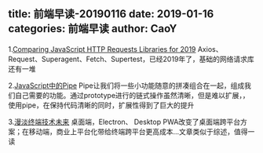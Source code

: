 title: 前端早读-20190116
date: 2019-01-16
categories: 前端早读
author: CaoY
---

1.[Comparing JavaScript HTTP Requests Libraries for 2019](https://blog.bitsrc.io/comparing-http-request-libraries-for-2019-7bedb1089c83)
Axios、Request、Superagent、Fetch、Supertest，已经2019年了，基础的网络请求库还有一堆

2.[JavaScript中的Pipe](https://zhuanlan.zhihu.com/p/52207982)
Pipe让我们将一些小功能随意的拼凑组合在一起，组成我们自己需要的功能。通过prototype进行的链式操作虽然清晰，但是难以扩展，，使用pipe，在保持代码清晰的同时，扩展性得到了巨大的提升

3.[漫淡终端技术未来](https://zhuanlan.zhihu.com/p/50919588)
桌面端，Electron、 Desktop PWA改变了桌面端跨平台方案；在移动端，商业上平台化带给终端跨平台更高成本...文章类似于综述，值得一读

